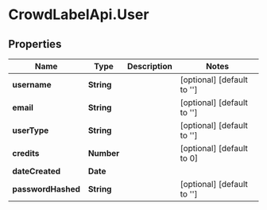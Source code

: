 # CrowdLabelApi.User

## Properties

Name | Type | Description | Notes
------------ | ------------- | ------------- | -------------
**username** | **String** |  | [optional] [default to &#39;&#39;]
**email** | **String** |  | [optional] [default to &#39;&#39;]
**userType** | **String** |  | [optional] [default to &#39;&#39;]
**credits** | **Number** |  | [optional] [default to 0]
**dateCreated** | **Date** |  | 
**passwordHashed** | **String** |  | [optional] [default to &#39;&#39;]


